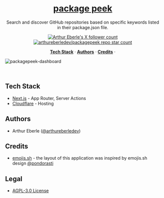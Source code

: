 <a href="https://packagepeek.com">
  <h1 align="center">package peek</h1>
</a>

<p align="center">
  Search and discover GitHub repositories based on specific keywords listed in their package.json file.
</p>

<p align="center">
  <a href="https://twitter.com/arthureberledev">
    <img src="https://img.shields.io/twitter/follow/arthureberledev?style=flat&logo=x&color=0bf&logoColor=fff" alt="Arthur Eberle's X follower count" />
  </a>

  <a href="https://github.com/arthureberledev/packagepeek">
    <img src="https://img.shields.io/github/stars/arthureberledev/packagepeek?label=arthureberledev%2Fpackagepeek" alt="arthureberledev/packagepeek repo star count" />
  </a>
</p>

<p align="center">
  <a href="#tech-stack"><strong>Tech Stack</strong></a> ·
  <a href="#authors"><strong>Authors</strong></a> ·
  <a href="#credits"><strong>Credits</strong></a> ·
</p>

![packagepeek-dashboard](https://github.com/arthureberledev/packagepeek/assets/58264696/9f33d95c-ad11-471a-90f3-baf5a8227871)

<br/>

## Tech Stack

- [Next.js](https://nextjs.org/docs/app) - App Router, Server Actions
- [Cloudflare](https://www.cloudflare.com/) - Hosting

## Authors

- Arthur Eberle ([@arthureberledev](https://x.com/arthureberledev))

## Credits

- [emojis.sh](https://emojis.sh/) - the layout of this application was inspired by emojis.sh design [@pondorasti](https://twitter.com/pondorasti)

## Legal

- [AGPL-3.0 License](https://github.com/arthureberledev/packagepeek/blob/main/LICENSE)
